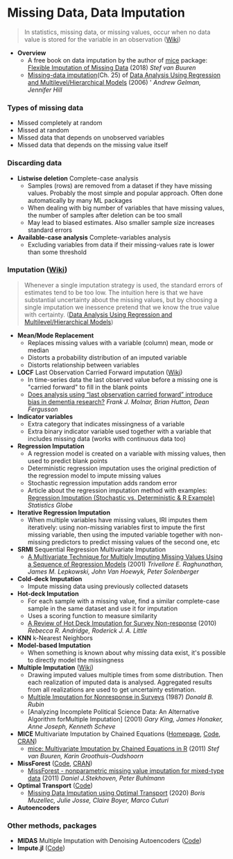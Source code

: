 # Missing Data, Data Imputation
> In statistics, missing data, or missing values, occur when no data value is stored for the variable in an observation ([Wiki](https://en.wikipedia.org/wiki/Missing_data))

- **Overview**
  - A free book on data imputation by the author of [mice](https://stefvanbuuren.name/mice/) package:  
    [Flexible Imputation of Missing Data](https://stefvanbuuren.name/fimd/) (2018) *Stef van Buuren*
  - [Missing-data imputation](www.stat.columbia.edu/~gelman/arm/missing.pdf)(Ch. 25) of [Data Analysis Using Regression and Multilevel/Hierarchical Models](http://www.stat.columbia.edu/~gelman/arm/) (2006) ' *Andrew Gelman, Jennifer Hill*

### Types of missing data
  - Missed completely at random
  - Missed at random
  - Missed data that depends on unobserved variables
  - Missed data that depends on the missing value itself

### Discarding data
- **Listwise deletion** Complete-case analysis
  - Samples (rows) are removed from a dataset if they have missing values. Probably the most simple and popular approach. Often done automatically by many ML packages
  - When dealing with big number of variables that have missing values, the number of samples after deletion can be too small
  - May lead to biased estimates. Also smaller sample size increases standard errors
- **Available-case analysis** Complete-variables analysis
  - Excluding variables from data if their missing-values rate is lower than some threshold

### Imputation ([Wiki](https://en.wikipedia.org/wiki/Imputation_(statistics)))
> Whenever a single imputation strategy is used, the standard errors of estimates tend to be too low. The intuition here is that we have substantial uncertainty about the missing values, but by choosing a single imputation we inessence pretend that we know the true value with certainty. ([Data Analysis Using Regression and Multilevel/Hierarchical Models](www.stat.columbia.edu/~gelman/arm/missing.pdf))
- **Mean/Mode Replacement**
  - Replaces missing values with a variable (column) mean, mode or median
  - Distorts a probability distribution of an imputed variable
  - Distorts relationship between variables
- **LOCF** Last Observation Carried Forward imputation ([Wiki](https://en.wikipedia.org/wiki/Analysis_of_clinical_trials#Last_observation_carried_forward))
  - In time-series data the last observed value before a missing one is "carried forward" to fill in the blank points
  - [Does analysis using “last observation carried forward” introduce bias in dementia research?]() *Frank J. Molnar, Brian Hutton, Dean Fergusson*
- **Indicator variables**
  - Extra category that indicates missingness of a variable
  - Extra binary indicator variable used together with a variable that includes  missing data (works with continuous data too)
- **Regression Imputation**
  - A regression model is created on a variable with missing values, then used to predict blank points
  - Deterministic regression imputation uses the original prediction of the regression model to impute missing values
  - Stochastic regression imputation adds random error
  - Article about the regression imputation method with examples:  
    [Regression Imputation (Stochastic vs. Deterministic & R Example)](https://statisticsglobe.com/regression-imputation-stochastic-vs-deterministic/) *Statistics Globe*
- **Iterative Regression Imputation**
  - When multiple variables have missing values, IRI imputes them iteratively: using non-missing variables first to impute the first missing variable, then using the imputed variable together with non-missing predictors to predict missing values of the second one, etc
- **SRMI** Sequential Regression Multivariate Imputation
  - [A Multivariate Technique for Multiply Imputing Missing Values Using a Sequence of Regression Models](https://pdfs.semanticscholar.org/13b3/0e35b9a54dad07094cfe4f50d40ff15d8370.pdf) (2001) *Trivellore E. Raghunathan, James M. Lepkowski, John Van Hoewyk, Peter Solenberger*
- **Cold-deck Imputation**
  - Impute missing data using previously collected datasets
- **Hot-deck Imputation**
  - For each sample with a missing value, find a similar complete-case sample in the same dataset and use it for imputation
  - Uses a scoring function to measure similarity
  - [A Review of Hot Deck Imputation for Survey Non-response](https://www.ncbi.nlm.nih.gov/pmc/articles/PMC3130338/) (2010) *Rebecca R. Andridge, Roderick J. A. Little*
- **KNN** k-Nearest Neighbors
- **Model-based Imputation**
  - When something is known about why missing data exist, it's possible to directly model the missingness
- **Multiple Imputation** ([Wiki](https://en.wikipedia.org/wiki/Imputation_(statistics)#Multiple_imputation))
  - Drawing imputed values multiple times from some distribution. Then each realization of imputed data is analysed. Aggregated results from all realizations are used to get uncertainty estimation.
  - [Multiple Imputation for Nonresponse in Surveys](https://www.onlinelibrary.wiley.com/doi/pdf/10.1002/9780470316696.fmatter) (1987) *Donald B. Rubin*
  - [Analyzing Incomplete Political Science Data: An Alternative Algorithm forMultiple Imputation] (2001) *Gary King, James Honaker, Anne Joseph, Kenneth Scheve*
- **MICE** Multivariate Imputation by Chained Equations ([Homepage](https://stefvanbuuren.name/mice/), [Code](https://github.com/stefvanbuuren/mice), [CRAN](https://cran.r-project.org/web/packages/mice/))
  - [mice: Multivariate Imputation by Chained Equations in R](https://www.jstatsoft.org/article/view/v045i03) (2011) *Stef van Buuren, Karin Groothuis-Oudshoorn*
- **MissForest** ([Code](https://github.com/stekhoven/missForest), [CRAN](https://cran.r-project.org/web/packages/missForest/))
  - [MissForest - nonparametric missing value imputation for mixed-type data](https://stat.ethz.ch/Manuscripts/buhlmann/missforest-advacc.pdf) (2011) *Daniel J.Stekhoven, Peter Buhlmann*
- **Optimal Transport** ([Code](https://github.com/BorisMuzellec/MissingDataOT))
  - [Missing Data Imputation using Optimal Transport](https://arxiv.org/abs/2002.03860) (2020) *Boris Muzellec, Julie Josse, Claire Boyer, Marco Cuturi*
- **Autoencoders**

### Other methods, packages
- **MIDAS** Multiple Imputation with Denoising Autoencoders ([Code](https://github.com/Oracen/MIDAS))
- **Impute.jl** ([Code](https://github.com/invenia/Impute.jl))

